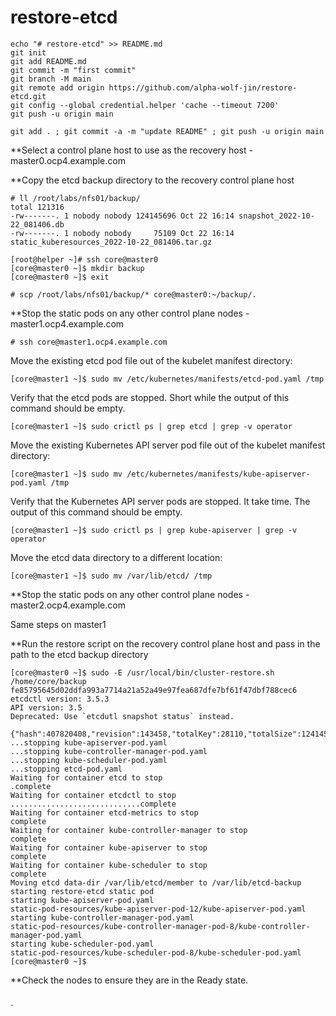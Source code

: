 # restore-etcd

```
echo "# restore-etcd" >> README.md
git init
git add README.md
git commit -m "first commit"
git branch -M main
git remote add origin https://github.com/alpha-wolf-jin/restore-etcd.git
git config --global credential.helper 'cache --timeout 7200'
git push -u origin main

git add . ; git commit -a -m "update README" ; git push -u origin main
```

**Select a control plane host to use as the recovery host - master0.ocp4.example.com

**Copy the etcd backup directory to the recovery control plane host

```
# ll /root/labs/nfs01/backup/
total 121316
-rw-------. 1 nobody nobody 124145696 Oct 22 16:14 snapshot_2022-10-22_081406.db
-rw-------. 1 nobody nobody     75109 Oct 22 16:14 static_kuberesources_2022-10-22_081406.tar.gz

[root@helper ~]# ssh core@master0
[core@master0 ~]$ mkdir backup
[core@master0 ~]$ exit

# scp /root/labs/nfs01/backup/* core@master0:~/backup/.

```

**Stop the static pods on any other control plane nodes - master1.ocp4.example.com

```
# ssh core@master1.ocp4.example.com

```

Move the existing etcd pod file out of the kubelet manifest directory:
```
[core@master1 ~]$ sudo mv /etc/kubernetes/manifests/etcd-pod.yaml /tmp
```

Verify that the etcd pods are stopped. Short while the output of this command should be empty.
```
[core@master1 ~]$ sudo crictl ps | grep etcd | grep -v operator
```

Move the existing Kubernetes API server pod file out of the kubelet manifest directory:
```
[core@master1 ~]$ sudo mv /etc/kubernetes/manifests/kube-apiserver-pod.yaml /tmp
```

Verify that the Kubernetes API server pods are stopped. It take time.  The output of this command should be empty. 
```
[core@master1 ~]$ sudo crictl ps | grep kube-apiserver | grep -v operator
```

Move the etcd data directory to a different location:
```
[core@master1 ~]$ sudo mv /var/lib/etcd/ /tmp
```

**Stop the static pods on any other control plane nodes - master2.ocp4.example.com

Same steps on master1

**Run the restore script on the recovery control plane host and pass in the path to the etcd backup directory
```
[core@master0 ~]$ sudo -E /usr/local/bin/cluster-restore.sh /home/core/backup
fe85795645d02ddfa993a7714a21a52a49e97fea687dfe7bf61f47dbf788cec6
etcdctl version: 3.5.3
API version: 3.5
Deprecated: Use `etcdutl snapshot status` instead.

{"hash":407820408,"revision":143458,"totalKey":28110,"totalSize":124145664}
...stopping kube-apiserver-pod.yaml
...stopping kube-controller-manager-pod.yaml
...stopping kube-scheduler-pod.yaml
...stopping etcd-pod.yaml
Waiting for container etcd to stop
.complete
Waiting for container etcdctl to stop
.............................complete
Waiting for container etcd-metrics to stop
complete
Waiting for container kube-controller-manager to stop
complete
Waiting for container kube-apiserver to stop
complete
Waiting for container kube-scheduler to stop
complete
Moving etcd data-dir /var/lib/etcd/member to /var/lib/etcd-backup
starting restore-etcd static pod
starting kube-apiserver-pod.yaml
static-pod-resources/kube-apiserver-pod-12/kube-apiserver-pod.yaml
starting kube-controller-manager-pod.yaml
static-pod-resources/kube-controller-manager-pod-8/kube-controller-manager-pod.yaml
starting kube-scheduler-pod.yaml
static-pod-resources/kube-scheduler-pod-8/kube-scheduler-pod.yaml
[core@master0 ~]$ 

```

**Check the nodes to ensure they are in the Ready state.
```

```
`



